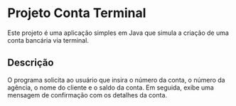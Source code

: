 # Projeto Conta Terminal

Este projeto é uma aplicação simples em Java que simula a criação de uma conta bancária via terminal.

## Descrição

O programa solicita ao usuário que insira o número da conta, o número da agência, o nome do cliente e o saldo da conta. Em seguida, exibe uma mensagem de confirmação com os detalhes da conta.
